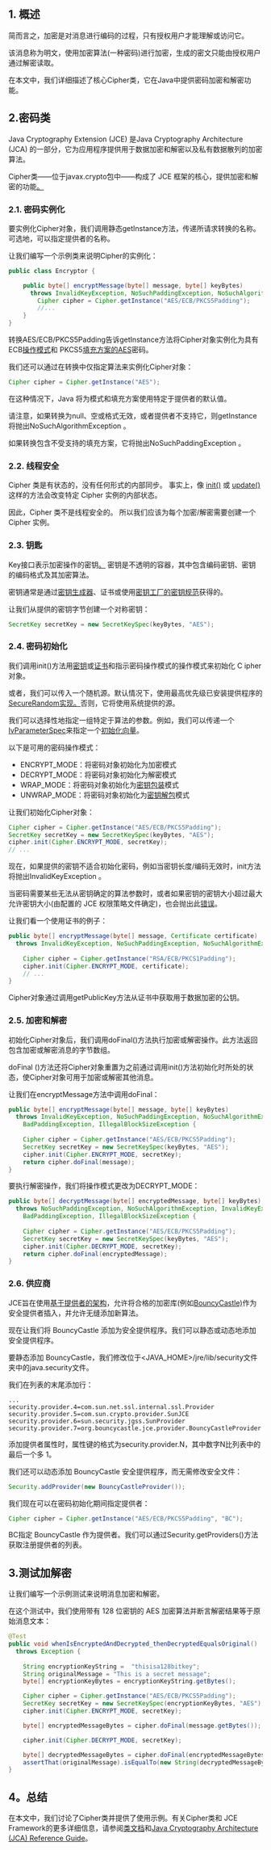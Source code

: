 ## 1. 概述

简而言之，加密是对消息进行编码的过程，只有授权用户才能理解或访问它。

该消息称为明文，使用加密算法(一种密码)进行加密，生成的密文只能由授权用户通过解密读取。

在本文中，我们详细描述了核心Cipher类，它在Java中提供密码加密和解密功能。

## 2.密码类

Java Cryptography Extension (JCE) 是Java Cryptography Architecture (JCA) 的一部分，它为应用程序提供用于数据加密和解密以及私有数据散列的加密算法。

Cipher类——位于javax.crypto包中——构成了 JCE 框架的核心，提供加密和解密的功能[。](https://docs.oracle.com/en/java/javase/11/docs/api/java.base/javax/crypto/Cipher.html)

### 2.1. 密码实例化

要实例化Cipher对象，我们调用静态getInstance方法，传递所请求转换的名称。可选地，可以指定提供者的名称。

让我们编写一个示例类来说明Cipher的实例化：

```java
public class Encryptor {

    public byte[] encryptMessage(byte[] message, byte[] keyBytes) 
      throws InvalidKeyException, NoSuchPaddingException, NoSuchAlgorithmException {
        Cipher cipher = Cipher.getInstance("AES/ECB/PKCS5Padding");
        //...
    }
}
```

转换AES/ECB/PKCS5Padding告诉getInstance方法将Cipher对象实例化为具有 ECB[操作模式](https://en.wikipedia.org/wiki/Block_cipher_mode_of_operation)和 PKCS5[填充方案的](https://en.wikipedia.org/wiki/Padding_(cryptography))[AES](https://en.wikipedia.org/wiki/Advanced_Encryption_Standard)密码。

我们还可以通过在转换中仅指定算法来实例化Cipher对象：

```java
Cipher cipher = Cipher.getInstance("AES");
```

在这种情况下，Java 将为模式和填充方案使用特定于提供者的默认值。

请注意，如果转换为null、空或格式无效，或者提供者不支持它，则getInstance将抛出NoSuchAlgorithmException 。

如果转换包含不受支持的填充方案，它将抛出NoSuchPaddingException 。

### 2.2. 线程安全

Cipher 类是有状态的，没有任何形式的内部同步。 事实上，像 [init()](https://github.com/openjdk/jdk/blob/1aa653957619acfdb5f08ce0f3a1ad1a17cfa127/src/java.base/share/classes/javax/crypto/Cipher.java#L1235) 或 [update()](https://github.com/openjdk/jdk/blob/1aa653957619acfdb5f08ce0f3a1ad1a17cfa127/src/java.base/share/classes/javax/crypto/Cipher.java#L1820) 这样的方法会改变特定 Cipher 实例的内部状态。

因此，Cipher 类不是线程安全的。 所以我们应该为每个加密/解密需要创建一个 Cipher 实例。

### 2.3. 钥匙

Key接口表示加密操作的密钥[。](https://docs.oracle.com/en/java/javase/11/docs/api/java.base/java/security/Key.html) 密钥是不透明的容器，其中包含编码密钥、密钥的编码格式及其加密算法。

密钥通常是通过[密钥生成器](https://docs.oracle.com/en/java/javase/11/docs/api/java.base/javax/crypto/KeyGenerator.html)、证书或使用[密钥工厂的](https://docs.oracle.com/en/java/javase/11/docs/api/java.base/java/security/KeyFactory.html)[密钥规范](https://docs.oracle.com/en/java/javase/11/docs/api/java.base/java/security/spec/KeySpec.html)获得的。

让我们从提供的密钥字节创建一个对称密钥：

```java
SecretKey secretKey = new SecretKeySpec(keyBytes, "AES");
```

### 2.4. 密码初始化

我们调用init()方法用[密钥](https://docs.oracle.com/en/java/javase/11/docs/api/java.base/java/security/Key.html)或[证书](https://docs.oracle.com/en/java/javase/11/docs/api/java.base/java/security/cert/Certificate.html)和指示密码操作模式的操作模式来初始化 C ipher对象。

或者，我们可以传入一个随机源。默认情况下，使用最高优先级已安装提供程序的[SecureRandom实现。](https://docs.oracle.com/en/java/javase/12/docs/api/java.base/java/security/SecureRandom.html)否则，它将使用系统提供的源。

我们可以选择性地指定一组特定于算法的参数。例如，我们可以传递一个[IvParameterSpec](https://docs.oracle.com/en/java/javase/11/docs/api/java.base/javax/crypto/spec/IvParameterSpec.html)来指定一个[初始化向量](https://en.wikipedia.org/wiki/Initialization_vector)。

以下是可用的密码操作模式：

-   ENCRYPT_MODE：将密码对象初始化为加密模式
-   DECRYPT_MODE：将密码对象初始化为解密模式
-   WRAP_MODE：将密码对象初始化为[密钥包装](https://en.wikipedia.org/wiki/Key_Wrap)模式
-   UNWRAP_MODE：将密码对象初始化为[密钥解包](https://en.wikipedia.org/wiki/Key_Wrap)模式

让我们初始化Cipher对象：

```java
Cipher cipher = Cipher.getInstance("AES/ECB/PKCS5Padding");
SecretKey secretKey = new SecretKeySpec(keyBytes, "AES");
cipher.init(Cipher.ENCRYPT_MODE, secretKey);
// ...
```

现在，如果提供的密钥不适合初始化密码，例如当密钥长度/编码无效时，init方法将抛出InvalidKeyException 。

当密码需要某些无法从密钥确定的算法参数时，或者如果密钥的密钥大小超过最大允许密钥大小(由配置的 JCE 权限策略文件确定)，也会抛出此[错误](https://docs.oracle.com/javase/9/security/java-cryptography-architecture-jca-reference-guide.htm#JSSEC-GUID-EFA5AC2D-644E-4CD9-8523-C6D3936D5FB1)。

让我们看一个使用证书的例子：

```java
public byte[] encryptMessage(byte[] message, Certificate certificate) 
  throws InvalidKeyException, NoSuchPaddingException, NoSuchAlgorithmException {
 
    Cipher cipher = Cipher.getInstance("RSA/ECB/PKCS1Padding");
    cipher.init(Cipher.ENCRYPT_MODE, certificate);
    // ...
}
```

Cipher对象通过调用getPublicKey方法从证书中获取用于数据加密的公钥。

### 2.5. 加密和解密

初始化Cipher对象后，我们调用doFinal()方法执行加密或解密操作。此方法返回包含加密或解密消息的字节数组。

doFinal ()方法还将Cipher对象重置为之前通过调用init()方法初始化时所处的状态，使Cipher对象可用于加密或解密其他消息。

让我们在encryptMessage方法中调用doFinal：

```java
public byte[] encryptMessage(byte[] message, byte[] keyBytes)
  throws InvalidKeyException, NoSuchPaddingException, NoSuchAlgorithmException, 
    BadPaddingException, IllegalBlockSizeException {
 
    Cipher cipher = Cipher.getInstance("AES/ECB/PKCS5Padding");
    SecretKey secretKey = new SecretKeySpec(keyBytes, "AES");
    cipher.init(Cipher.ENCRYPT_MODE, secretKey);
    return cipher.doFinal(message);
}
```

要执行解密操作，我们将操作模式更改为DECRYPT_MODE：

```java
public byte[] decryptMessage(byte[] encryptedMessage, byte[] keyBytes) 
  throws NoSuchPaddingException, NoSuchAlgorithmException, InvalidKeyException, 
    BadPaddingException, IllegalBlockSizeException {
 
    Cipher cipher = Cipher.getInstance("AES/ECB/PKCS5Padding");
    SecretKey secretKey = new SecretKeySpec(keyBytes, "AES");
    cipher.init(Cipher.DECRYPT_MODE, secretKey);
    return cipher.doFinal(encryptedMessage);
}
```

### 2.6. 供应商

JCE旨在使用[基于提供者的架构](https://en.wikipedia.org/wiki/Provider_model)，允许将合格的加密库(例如[BouncyCastle)](https://www.bouncycastle.org/)作为安全提供者插入，并允许无缝添加新算法。

现在让我们将 BouncyCastle 添加为安全提供程序。我们可以静态或动态地添加安全提供程序。

要静态添加 BouncyCastle，我们修改位于<JAVA_HOME>/jre/lib/security文件夹中的java.security文件。

我们在列表的末尾添加行：

```plaintext
...
security.provider.4=com.sun.net.ssl.internal.ssl.Provider
security.provider.5=com.sun.crypto.provider.SunJCE
security.provider.6=sun.security.jgss.SunProvider
security.provider.7=org.bouncycastle.jce.provider.BouncyCastleProvider
```

添加提供者属性时，属性键的格式为security.provider.N，其中数字N比列表中的最后一个多 1。

我们还可以动态添加 BouncyCastle 安全提供程序，而无需修改安全文件：

```java
Security.addProvider(new BouncyCastleProvider());
```

我们现在可以在密码初始化期间指定提供者：

```java
Cipher cipher = Cipher.getInstance("AES/ECB/PKCS5Padding", "BC");
```

BC指定 BouncyCastle 作为提供者。我们可以通过Security.getProviders()方法获取注册提供者的列表。

## 3.测试加解密

让我们编写一个示例测试来说明消息加密和解密。

在这个测试中，我们使用带有 128 位密钥的 AES 加密算法并断言解密结果等于原始消息文本：

```java
@Test
public void whenIsEncryptedAndDecrypted_thenDecryptedEqualsOriginal() 
  throws Exception {
 
    String encryptionKeyString =  "thisisa128bitkey";
    String originalMessage = "This is a secret message";
    byte[] encryptionKeyBytes = encryptionKeyString.getBytes();

    Cipher cipher = Cipher.getInstance("AES/ECB/PKCS5Padding");
    SecretKey secretKey = new SecretKeySpec(encryptionKeyBytes, "AES");
    cipher.init(Cipher.ENCRYPT_MODE, secretKey);

    byte[] encryptedMessageBytes = cipher.doFinal(message.getBytes());

    cipher.init(Cipher.DECRYPT_MODE, secretKey);

    byte[] decryptedMessageBytes = cipher.doFinal(encryptedMessageBytes);
    assertThat(originalMessage).isEqualTo(new String(decryptedMessageBytes));
}
```

## 4。总结

在本文中，我们讨论了Cipher类并提供了使用示例。有关Cipher类和 JCE Framework的更多详细信息，请参阅[类文档](https://docs.oracle.com/en/java/javase/11/docs/api/java.base/javax/crypto/Cipher.html)和[Java Cryptography Architecture (JCA) Reference Guide](https://docs.oracle.com/javase/9/security/java-cryptography-architecture-jca-reference-guide.htm)。